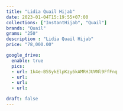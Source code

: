 ```yaml
---
title: "Lidia Quail Hijab"
date: 2023-01-04T15:19:55+07:00
collections: ["InstantHijab", "Quail"]
brands: "Quail"
grams: "250"
description : "Lidia Quail Hijab"
price: "78,000.00"

google_drive:
  enable: true
  pics:
  - url: 1k4e-B5SykElpKzy6kAMRHJUVNl9FfFnq
  - url: 
  - url: 
  - url: 

draft: false
---
```


    
  
